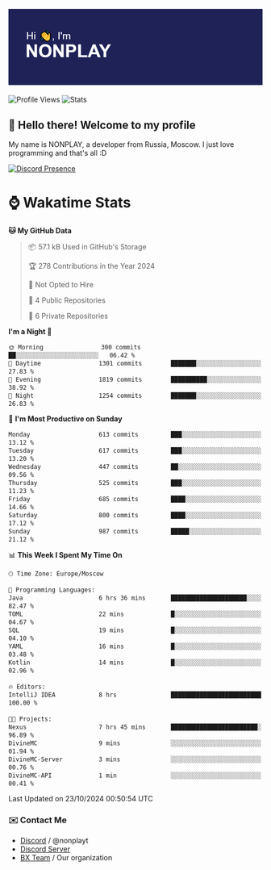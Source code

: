 ![Discord Presence](./header.png)
<br></br>
![Profile Views](https://komarev.com/ghpvc/?username=NONPLAYT&color=blue&style=for-the-badge)
![Stats](https://img.shields.io/badge/0%25-OPTIMIZED-orange?style=for-the-badge)


## :wave: Hello there! Welcome to my profile

My name is NONPLAY, a developer from Russia, Moscow. I just love programming and that's all :D

[![Discord Presence](https://lanyard.cnrad.dev/api/597087584090587177?showDisplayName=true)](https://discord.com/users/597087584090587177) 

# ⌚ Wakatime Stats

<!--START_SECTION:waka-->
**🐱 My GitHub Data** 

> 📦 57.1 kB Used in GitHub's Storage 
 > 
> 🏆 278 Contributions in the Year 2024
 > 
> 🚫 Not Opted to Hire
 > 
> 📜 4 Public Repositories 
 > 
> 🔑 6 Private Repositories 
 > 
**I'm a Night 🦉** 

```text
🌞 Morning                300 commits         ██░░░░░░░░░░░░░░░░░░░░░░░   06.42 % 
🌆 Daytime                1301 commits        ███████░░░░░░░░░░░░░░░░░░   27.83 % 
🌃 Evening                1819 commits        ██████████░░░░░░░░░░░░░░░   38.92 % 
🌙 Night                  1254 commits        ███████░░░░░░░░░░░░░░░░░░   26.83 % 
```
📅 **I'm Most Productive on Sunday** 

```text
Monday                   613 commits         ███░░░░░░░░░░░░░░░░░░░░░░   13.12 % 
Tuesday                  617 commits         ███░░░░░░░░░░░░░░░░░░░░░░   13.20 % 
Wednesday                447 commits         ██░░░░░░░░░░░░░░░░░░░░░░░   09.56 % 
Thursday                 525 commits         ███░░░░░░░░░░░░░░░░░░░░░░   11.23 % 
Friday                   685 commits         ████░░░░░░░░░░░░░░░░░░░░░   14.66 % 
Saturday                 800 commits         ████░░░░░░░░░░░░░░░░░░░░░   17.12 % 
Sunday                   987 commits         █████░░░░░░░░░░░░░░░░░░░░   21.12 % 
```


📊 **This Week I Spent My Time On** 

```text
🕑︎ Time Zone: Europe/Moscow

💬 Programming Languages: 
Java                     6 hrs 36 mins       █████████████████████░░░░   82.47 % 
TOML                     22 mins             █░░░░░░░░░░░░░░░░░░░░░░░░   04.67 % 
SQL                      19 mins             █░░░░░░░░░░░░░░░░░░░░░░░░   04.10 % 
YAML                     16 mins             █░░░░░░░░░░░░░░░░░░░░░░░░   03.48 % 
Kotlin                   14 mins             █░░░░░░░░░░░░░░░░░░░░░░░░   02.96 % 

🔥 Editors: 
IntelliJ IDEA            8 hrs               █████████████████████████   100.00 % 

🐱‍💻 Projects: 
Nexus                    7 hrs 45 mins       ████████████████████████░   96.89 % 
DivineMC                 9 mins              ░░░░░░░░░░░░░░░░░░░░░░░░░   01.94 % 
DivineMC-Server          3 mins              ░░░░░░░░░░░░░░░░░░░░░░░░░   00.76 % 
DivineMC-API             1 min               ░░░░░░░░░░░░░░░░░░░░░░░░░   00.41 % 
```


 Last Updated on 23/10/2024 00:50:54 UTC
<!--END_SECTION:waka-->

### ✉️ Contact Me

- [Discord](https://discord.com/users/597087584090587177) / @nonplayt
- [Discord Server](https://discord.gg/p7cxhw7E2M)
- [BX Team](https://github.com/BX-Team) / Our organization
